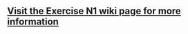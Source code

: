 ## [Visit the Exercise N1 wiki page for more information](https://github.com/Aishaa-Kulkarni/NodeJsExpress/wiki)
